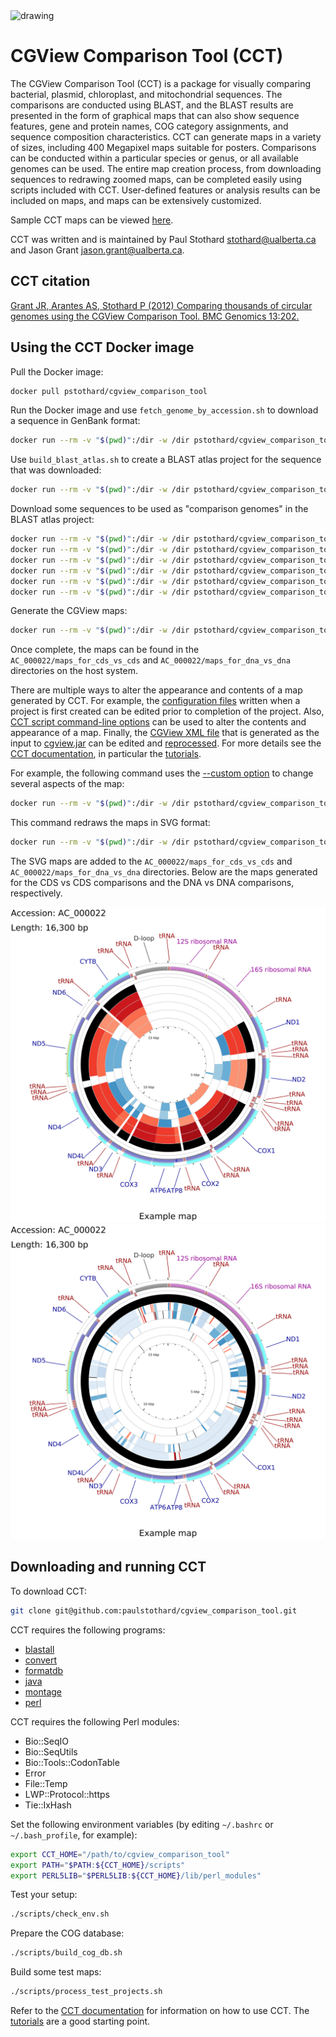 <img src="sample1.png" alt="drawing" width="200"/>

# CGView Comparison Tool (CCT)
The CGView Comparison Tool (CCT) is a package for visually comparing bacterial, plasmid, chloroplast, and mitochondrial sequences. The comparisons are conducted using BLAST, and the BLAST results are presented in the form of graphical maps that can also show sequence features, gene and protein names, COG category assignments, and sequence composition characteristics. CCT can generate maps in a variety of sizes, including 400 Megapixel maps suitable for posters. Comparisons can be conducted within a particular species or genus, or all available genomes can be used. The entire map creation process, from downloading sequences to redrawing zoomed maps, can be completed easily using scripts included with CCT. User-defined features or analysis results can be included on maps, and maps can be extensively customized.

Sample CCT maps can be viewed [here](https://paulstothard.github.io/cgview_comparison_tool/index.html).

CCT was written and is maintained by Paul Stothard <stothard@ualberta.ca> and Jason Grant <jason.grant@ualberta.ca>.

## CCT citation

[Grant JR, Arantes AS, Stothard P (2012) Comparing thousands of circular genomes using the CGView Comparison Tool. BMC Genomics 13:202.](https://pubmed.ncbi.nlm.nih.gov/22621371/)

## Using the CCT Docker image

Pull the Docker image:

```bash
docker pull pstothard/cgview_comparison_tool
```

Run the Docker image and use `fetch_genome_by_accession.sh` to download a sequence in GenBank format:

```bash
docker run --rm -v "$(pwd)":/dir -w /dir pstothard/cgview_comparison_tool fetch_genome_by_accession.sh -a AC_000022 -o ./
```

Use `build_blast_atlas.sh` to create a BLAST atlas project for the sequence that was downloaded:

```bash
docker run --rm -v "$(pwd)":/dir -w /dir pstothard/cgview_comparison_tool build_blast_atlas.sh -i AC_000022.gbk
```

Download some sequences to be used as "comparison genomes" in the BLAST atlas project:

```bash
docker run --rm -v "$(pwd)":/dir -w /dir pstothard/cgview_comparison_tool fetch_genome_by_accession.sh -a NC_046914 -o ./AC_000022/comparison_genomes
docker run --rm -v "$(pwd)":/dir -w /dir pstothard/cgview_comparison_tool fetch_genome_by_accession.sh -a NC_047196 -o ./AC_000022/comparison_genomes
docker run --rm -v "$(pwd)":/dir -w /dir pstothard/cgview_comparison_tool fetch_genome_by_accession.sh -a NC_047457 -o ./AC_000022/comparison_genomes
docker run --rm -v "$(pwd)":/dir -w /dir pstothard/cgview_comparison_tool fetch_genome_by_accession.sh -a AC_000022 -o ./AC_000022/comparison_genomes
docker run --rm -v "$(pwd)":/dir -w /dir pstothard/cgview_comparison_tool fetch_genome_by_accession.sh -a NC_001326 -o ./AC_000022/comparison_genomes
docker run --rm -v "$(pwd)":/dir -w /dir pstothard/cgview_comparison_tool fetch_genome_by_accession.sh -a NC_043914 -o ./AC_000022/comparison_genomes
```

Generate the CGView maps:

```bash
docker run --rm -v "$(pwd)":/dir -w /dir pstothard/cgview_comparison_tool build_blast_atlas.sh -p AC_000022 -z medium
```

Once complete, the maps can be found in the `AC_000022/maps_for_cds_vs_cds` and `AC_000022/maps_for_dna_vs_dna` directories on the host system.

There are multiple ways to alter the appearance and contents of a map generated by CCT. For example, the [configuration files](https://paulstothard.github.io/cgview_comparison_tool/creating_maps.html#controlling-content) written when a project is first created can be edited prior to completion of the project. Also, [CCT script command-line options](https://paulstothard.github.io/cgview_comparison_tool/commands.html) can be used to alter the contents and appearance of a map. Finally, the [CGView XML file](https://paulstothard.github.io/cgview/xml_overview.html) that is generated as the input to [cgview.jar](https://github.com/paulstothard/cgview) can be edited and [reprocessed](https://paulstothard.github.io/cgview_comparison_tool/commands.html##redraw_maps). For more details see the [CCT documentation](https://paulstothard.github.io/cgview_comparison_tool/index.html), in particular the [tutorials](https://paulstothard.github.io/cgview_comparison_tool/tutorials.html).

For example, the following command uses the [--custom option](https://paulstothard.github.io/cgview_comparison_tool/customization_keys.html) to change several aspects of the map:

```bash
docker run --rm -v "$(pwd)":/dir -w /dir pstothard/cgview_comparison_tool build_blast_atlas.sh -p AC_000022 -x -z medium --custom "title='Example map' global_label=T legend=F use_opacity=F backboneRadius=900 labelFontSize=60 borderColor=white width=3000 height=3000"
```

This command redraws the maps in SVG format:

```bash
docker run --rm -v "$(pwd)":/dir -w /dir pstothard/cgview_comparison_tool redraw_maps.sh -p AC_000022 -f svg
```

The SVG maps are added to the `AC_000022/maps_for_cds_vs_cds` and `AC_000022/maps_for_dna_vs_dna` directories. Below are the maps generated for the CDS vs CDS comparisons and the DNA vs DNA comparisons, respectively.

![CGView map](sample1.svg)
![CGView map](sample2.svg)

## Downloading and running CCT

To download CCT:

```bash
git clone git@github.com:paulstothard/cgview_comparison_tool.git
```

CCT requires the following programs:

* [blastall](https://ftp.ncbi.nlm.nih.gov/blast/executables/legacy.NOTSUPPORTED/)
* [convert](https://imagemagick.org/)
* [formatdb](https://ftp.ncbi.nlm.nih.gov/blast/executables/legacy.NOTSUPPORTED/)
* [java](https://openjdk.java.net)
* [montage](https://imagemagick.org/)
* [perl](https://www.perl.org)

CCT requires the following Perl modules:

* Bio::SeqIO
* Bio::SeqUtils
* Bio::Tools::CodonTable
* Error
* File::Temp
* LWP::Protocol::https
* Tie::IxHash

Set the following environment variables (by editing `~/.bashrc` or `~/.bash_profile`, for example):

```bash
export CCT_HOME="/path/to/cgview_comparison_tool"
export PATH="$PATH:${CCT_HOME}/scripts"
export PERL5LIB="$PERL5LIB:${CCT_HOME}/lib/perl_modules"
```

Test your setup:

```bash
./scripts/check_env.sh
```

Prepare the COG database:

```bash
./scripts/build_cog_db.sh
```

Build some test maps:

```bash
./scripts/process_test_projects.sh
```

Refer to the [CCT documentation](https://paulstothard.github.io/cgview_comparison_tool/index.html) for information on how to use CCT. The [tutorials](https://paulstothard.github.io/cgview_comparison_tool/tutorials.html) are a good starting point.
